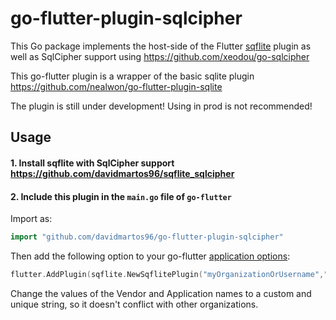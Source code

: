 # go-flutter-plugin-sqlcipher

This Go package implements the host-side of the Flutter [sqflite](https://pub.dartlang.org/packages/sqflite) plugin as well as SqlCipher support using https://github.com/xeodou/go-sqlcipher

This go-flutter plugin is a wrapper of the basic sqlite plugin https://github.com/nealwon/go-flutter-plugin-sqlite

The plugin is still under development! Using in prod is not recommended!

## Usage

#### 1. Install sqflite with SqlCipher support https://github.com/davidmartos96/sqflite_sqlcipher

#### 2. Include this plugin in the `main.go` file of `go-flutter`

Import as:

```go
import "github.com/davidmartos96/go-flutter-plugin-sqlcipher"
```

Then add the following option to your go-flutter [application options](https://github.com/go-flutter-desktop/go-flutter/blob/68868301742b864b719b31ae51c7ec4b3b642d1a/example/simpleDemo/main.go#L53):

```go
flutter.AddPlugin(sqflite.NewSqflitePlugin("myOrganizationOrUsername","myApplicationName")),
```

Change the values of the Vendor and Application names to a custom and unique
string, so it doesn't conflict with other organizations.
